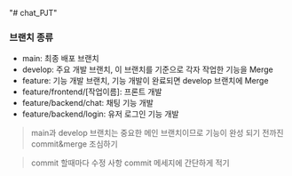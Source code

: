 "# chat_PJT"

### 브랜치 종류 
- main: 최종 배포 브랜치
- develop: 주요 개발 브랜치, 이 브랜치를 기준으로 각자 작업한 기능을 Merge
- feature: 기능 개발 브랜치, 기능 개발이 완료되면 develop 브랜치에 Merge
- feature/frontend/[작업이름]: 프론트 개발
- feature/backend/chat: 채팅 기능 개발
- feature/backend/login: 유저 로그인 기능 개발

> main과 develop 브랜치는 중요한 메인 브랜치이므로 기능이 완성 되기 전까진 commit&merge 조심하기

> commit 할때마다 수정 사항 commit 메세지에 간단하게 적기
